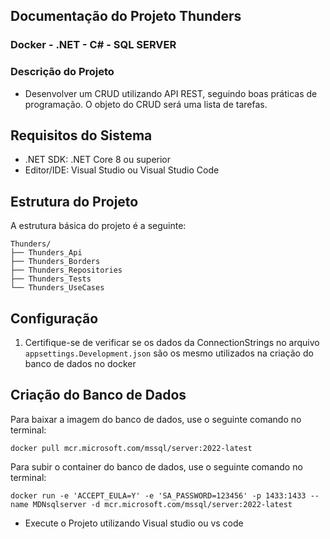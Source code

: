 ## Documentação do Projeto Thunders
### Docker - .NET - C# - SQL SERVER

### Descrição do Projeto
 - Desenvolver um CRUD utilizando API REST, seguindo boas práticas de programação. O objeto do CRUD será uma lista de tarefas.

## Requisitos do Sistema
 - .NET SDK: .NET Core 8 ou superior
 - Editor/IDE: Visual Studio ou Visual Studio Code

## Estrutura do Projeto

A estrutura básica do projeto é a seguinte:
```
Thunders/
├── Thunders_Api
├── Thunders_Borders
├── Thunders_Repositories
├── Thunders_Tests
└── Thunders_UseCases
```
## Configuração
1. Certifique-se de verificar se os dados da ConnectionStrings no arquivo `appsettings.Development.json` são os mesmo utilizados na criação do banco de dados no docker

## Criação do Banco de Dados
Para baixar a imagem do banco de dados, use o seguinte comando no terminal:
```
docker pull mcr.microsoft.com/mssql/server:2022-latest
```
Para subir o container do banco de dados, use o seguinte comando no terminal:
```
docker run -e 'ACCEPT_EULA=Y' -e 'SA_PASSWORD=123456' -p 1433:1433 --name MDNsqlserver -d mcr.microsoft.com/mssql/server:2022-latest 
```
- Execute o Projeto utilizando Visual studio ou vs code


